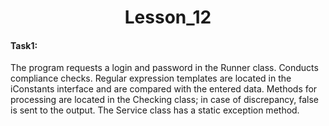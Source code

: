 <h1 align = "center">Lesson_12</h1>
<h4>Task1:</h4> The program requests a login and password in the Runner class. Conducts compliance checks. Regular expression templates are located in the iConstants interface and are compared with the entered data. Methods for processing are located in the Checking class; in case of discrepancy, false is sent to the output. The Service class has a static exception method.
